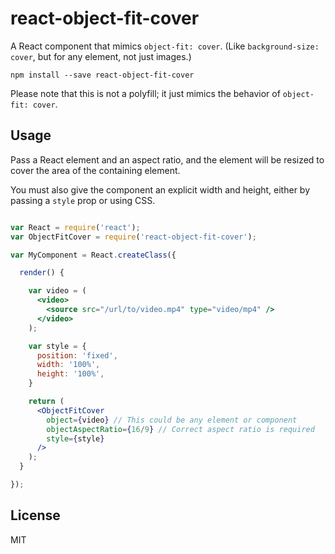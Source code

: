 react-object-fit-cover
=================

A React component that mimics `object-fit: cover`. (Like `background-size: cover`, but for any element, not just images.)

```
npm install --save react-object-fit-cover
```

Please note that this is not a polyfill; it just mimics the behavior of `object-fit: cover`.

## Usage

Pass a React element and an aspect ratio, and the element will be resized to cover the area of the containing element.

You must also give the component an explicit width and height, either by passing a `style` prop or using CSS.

```jsx

var React = require('react');
var ObjectFitCover = require('react-object-fit-cover');

var MyComponent = React.createClass({

  render() {

    var video = (
      <video>
        <source src="/url/to/video.mp4" type="video/mp4" />
      </video>
    );

    var style = {
      position: 'fixed',
      width: '100%',
      height: '100%',
    }

    return (
      <ObjectFitCover
        object={video} // This could be any element or component
        objectAspectRatio={16/9} // Correct aspect ratio is required
        style={style}
      />
    );
  }

});

```

## License
MIT
